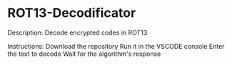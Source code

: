 # ROT13-Decodificator
Description: Decode encrypted codes in ROT13

Instructions:
Download the repository
Run it in the VSCODE console
Enter the text to decode
Wait for the algorithm's response
